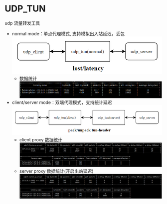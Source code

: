 # UDP_TUN

udp 流量转发工具

* normal mode：单点代理模式, 支持模拟出入站延迟，丢包
  ![1679884405633](image/README/1679884405633.png)
  * 数据统计
    ![1680077862063](image/README/1680077862063.png)
* client/server mode：双端代理模式，支持统计延迟
  ![1679884422924](image/README/1679884422924.png)
  * client proxy 数据统计
    ![1680420542745](image/README/1680420542745.png)
  * server proxy 数据统计(开启出站延迟)
    ![1680420553610](image/README/1680420553610.png)

